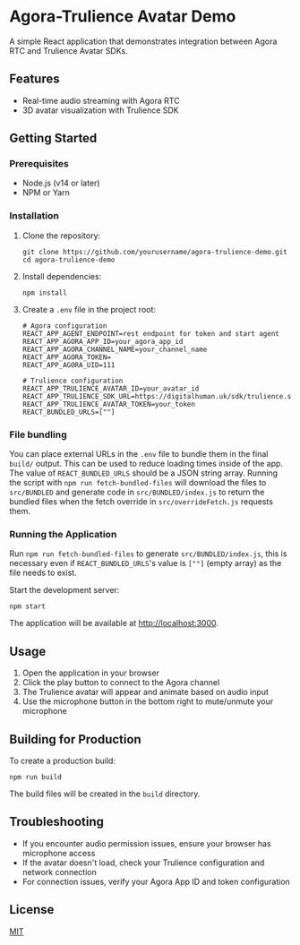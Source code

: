 # Agora-Trulience Avatar Demo

A simple React application that demonstrates integration between Agora RTC and Trulience Avatar SDKs.

## Features

- Real-time audio streaming with Agora RTC
- 3D avatar visualization with Trulience SDK

## Getting Started

### Prerequisites

- Node.js (v14 or later)
- NPM or Yarn

### Installation

1. Clone the repository:

   ```
   git clone https://github.com/yourusername/agora-trulience-demo.git
   cd agora-trulience-demo
   ```

2. Install dependencies:

   ```
   npm install
   ```

3. Create a `.env` file in the project root:

   ```
   # Agora configuration
   REACT_APP_AGENT_ENDPOINT=rest endpoint for token and start agent
   REACT_APP_AGORA_APP_ID=your_agora_app_id
   REACT_APP_AGORA_CHANNEL_NAME=your_channel_name
   REACT_APP_AGORA_TOKEN=
   REACT_APP_AGORA_UID=111

   # Trulience configuration
   REACT_APP_TRULIENCE_AVATAR_ID=your_avatar_id
   REACT_APP_TRULIENCE_SDK_URL=https://digitalhuman.uk/sdk/trulience.sdk.js
   REACT_APP_TRULIENCE_AVATAR_TOKEN=your_token
   REACT_BUNDLED_URLS=[""]
   ```

### File bundling

You can place external URLs in the `.env` file to bundle them in the final `build/` output. This can be used to reduce loading times inside of the app. The value of `REACT_BUNDLED_URLS` should be a JSON string array. Running the script with `npm run fetch-bundled-files` will download the files to `src/BUNDLED` and generate code in `src/BUNDLED/index.js` to return the bundled files when the fetch override in `src/overrideFetch.js` requests them.

### Running the Application

Run `npm run fetch-bundled-files` to generate `src/BUNDLED/index.js`, this is necessary even if `REACT_BUNDLED_URLS`'s value is `[""]` (empty array) as the file needs to exist.

Start the development server:

```
npm start
```

The application will be available at [http://localhost:3000](http://localhost:3000).

## Usage

1. Open the application in your browser
2. Click the play button to connect to the Agora channel
3. The Trulience avatar will appear and animate based on audio input
4. Use the microphone button in the bottom right to mute/unmute your microphone

## Building for Production

To create a production build:

```
npm run build
```

The build files will be created in the `build` directory.

## Troubleshooting

- If you encounter audio permission issues, ensure your browser has microphone access
- If the avatar doesn't load, check your Trulience configuration and network connection
- For connection issues, verify your Agora App ID and token configuration

## License

[MIT](LICENSE)
